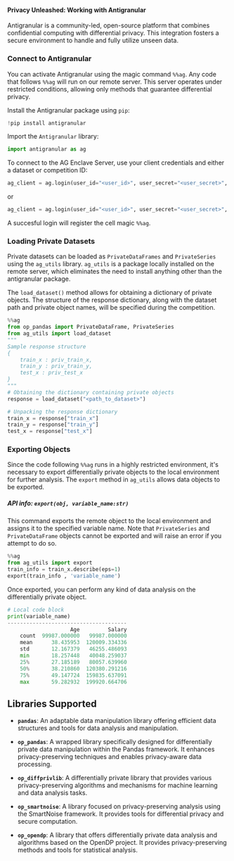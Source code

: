 #### Privacy Unleashed: Working with Antigranular
Antigranular is a community-led, open-source platform that combines confidential computing with differential privacy. This integration fosters a secure environment to handle and fully utilize unseen data.
### Connect to Antigranular 
You can activate Antigranular using the magic command `%%ag`. Any code that follows `%%ag` will run on our remote server. This server operates under restricted conditions, allowing only methods that guarantee differential privacy.

Install the Antigranular package using `pip`:
```python
!pip install antigranular
```
Import the `Antigranular` library:
```python
import antigranular as ag
```
To connect to the AG Enclave Server, use your client credentials and either a dataset or competition ID:
```python
ag_client = ag.login(user_id="<user_id>", user_secret="<user_secret>",  competition="<competition_name>")
```
or
```python
ag_client = ag.login(user_id="<user_id>", user_secret="<user_secret>", dataset="<dataset_name>")
```
A succesful login will register the cell magic `%%ag`. 

### Loading Private Datasets 
Private datasets can be loaded as `PrivateDataFrames` and `PrivateSeries` using the `ag_utils` library. `ag_utils` is a package locally installed on the remote server, which eliminates the need to install anything other than the antigranular package.

The `load_dataset()` method allows for obtaining a dictionary of private objects. The structure of the response dictionary, along with the dataset path and private object names, will be specified during the competition.
```python
%%ag
from op_pandas import PrivateDataFrame, PrivateSeries
from ag_utils import load_dataset 
"""
Sample response structure
{
    train_x : priv_train_x,
    train_y : priv_train_y,
    test_x : priv_test_x
}
"""
# Obtaining the dictionary containing private objects
response = load_dataset("<path_to_dataset>")

# Unpacking the response dictionary
train_x = response["train_x"]
train_y = response["train_y"]
test_x = response["test_x"]
```
### Exporting Objects
Since the code following `%%ag` runs in a highly restricted environment, it's necessary to export differentially private objects to the local environment for further analysis. The `export` method in `ag_utils` allows data objects to be exported.
##### **API info**: `export(obj, variable_name:str)`

This command exports the remote object to the local environment and assigns it to the specified variable name. Note that `PrivateSeries` and `PrivateDataFrame` objects cannot be exported and will raise an error if you attempt to do so.

```python 
%%ag
from ag_utils import export
train_info = train_x.describe(eps=1)
export(train_info , 'variable_name')
```
Once exported, you can perform any kind of data analysis on the differentially private object.

```python
# Local code block
print(variable_name)
--------------------------------------
                    Age         Salary
    count  99987.000000   99987.000000
    mean      38.435953  120009.334336
    std       12.167379   46255.486093
    min       18.257448   40048.259037
    25%       27.185189   80057.639960
    50%       38.210860  120380.291216
    75%       49.147724  159835.637091
    max       59.282932  199920.664706
```

## Libraries Supported


- **`pandas`**: An adaptable data manipulation library offering efficient data structures and tools for data analysis and manipulation.

- **`op_pandas`**: A wrapped library specifically designed for differentially private data manipulation within the Pandas framework. It enhances privacy-preserving techniques and enables privacy-aware data processing.

- **`op_diffprivlib`**: A differentially private library that provides various privacy-preserving algorithms and mechanisms for machine learning and data analysis tasks.

- **`op_smartnoise`**: A library focused on privacy-preserving analysis using the SmartNoise framework. It provides tools for differential privacy and secure computation.

- **`op_opendp`**: A library that offers differentially private data analysis and algorithms based on the OpenDP project. It provides privacy-preserving methods and tools for statistical analysis.